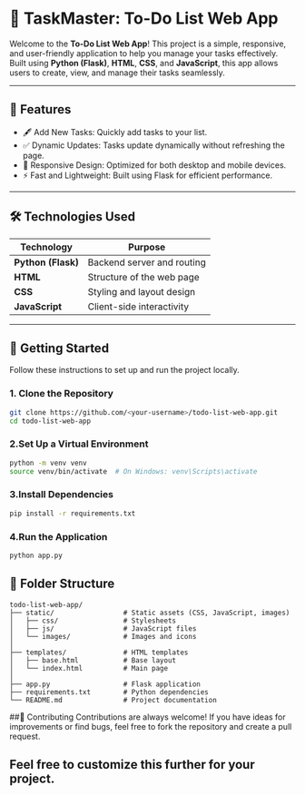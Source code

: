 # 📝 TaskMaster: To-Do List Web App

Welcome to the **To-Do List Web App**! This project is a simple, responsive, and user-friendly application to help you manage your tasks effectively. Built using **Python (Flask)**, **HTML**, **CSS**, and **JavaScript**, this app allows users to create, view, and manage their tasks seamlessly.

---

## 🎯 Features

- 🖋 Add New Tasks: Quickly add tasks to your list.
- ✅ Dynamic Updates: Tasks update dynamically without refreshing the page.
- 🎨 Responsive Design: Optimized for both desktop and mobile devices.
- ⚡ Fast and Lightweight: Built using Flask for efficient performance.

---

## 🛠️ Technologies Used

| Technology         | Purpose                         |
|--------------------|---------------------------------|
| **Python (Flask)** | Backend server and routing      |
| **HTML**           | Structure of the web page       |
| **CSS**            | Styling and layout design       |
| **JavaScript**     | Client-side interactivity       |

---

## 🚀 Getting Started

Follow these instructions to set up and run the project locally.

### 1. Clone the Repository
```bash
git clone https://github.com/<your-username>/todo-list-web-app.git
cd todo-list-web-app
```
### 2.Set Up a Virtual Environment
```bash
python -m venv venv
source venv/bin/activate  # On Windows: venv\Scripts\activate
```
### 3.Install Dependencies
```bash
pip install -r requirements.txt

```
### 4.Run the Application
```bash
python app.py
```
## 📂 Folder Structure

```plaintext
todo-list-web-app/
├── static/                 # Static assets (CSS, JavaScript, images)
│   ├── css/                # Stylesheets
│   ├── js/                 # JavaScript files
│   └── images/             # Images and icons
│
├── templates/              # HTML templates
│   ├── base.html           # Base layout
│   └── index.html          # Main page
│
├── app.py                  # Flask application
├── requirements.txt        # Python dependencies
└── README.md               # Project documentation
```

##🌟 Contributing
Contributions are always welcome! If you have ideas for improvements or find bugs, feel free to fork the repository and create a pull request.
## Feel free to customize this further for your project.
